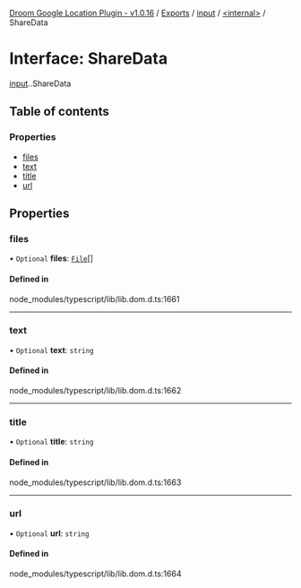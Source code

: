 [Droom Google Location Plugin - v1.0.16](../README.md) / [Exports](../modules.md) / [input](../modules/input.md) / [<internal\>](../modules/input._internal_.md) / ShareData

# Interface: ShareData

[input](../modules/input.md).[<internal>](../modules/input._internal_.md).ShareData

## Table of contents

### Properties

- [files](input._internal_.ShareData.md#files)
- [text](input._internal_.ShareData.md#text)
- [title](input._internal_.ShareData.md#title)
- [url](input._internal_.ShareData.md#url)

## Properties

### files

• `Optional` **files**: [`File`](../modules/input._internal_.md#file)[]

#### Defined in

node_modules/typescript/lib/lib.dom.d.ts:1661

___

### text

• `Optional` **text**: `string`

#### Defined in

node_modules/typescript/lib/lib.dom.d.ts:1662

___

### title

• `Optional` **title**: `string`

#### Defined in

node_modules/typescript/lib/lib.dom.d.ts:1663

___

### url

• `Optional` **url**: `string`

#### Defined in

node_modules/typescript/lib/lib.dom.d.ts:1664
